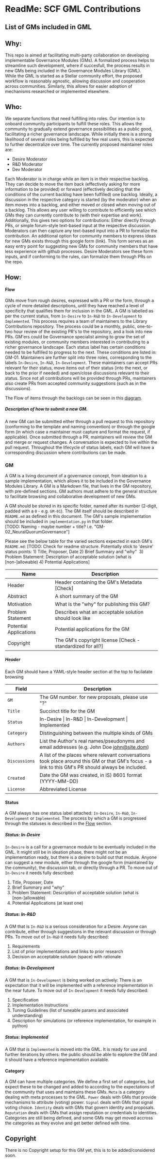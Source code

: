 # ReadMe: SCF GML Contributions

## List of GMs included in GML  
<GM01> 

## Why:
This repo is aimed at facilitating multi-party collaboration on developing implementable Governance Modules (GMs). 
A formalized process helps to streamline such development, where if succesfull, the process results in new GMs being included in the Governance Modules Library (GML).  
While the GML is started as a Stellar community effort, the proposed workflow is reasonably agnostic, allowing discussion and cooperation across communities. 
Similarly, this allows for easier adoption of mechanisms researched or implemented elsewhere.

## Who:
We separate functions that need fulfilling into roles. Our intention is to onboard community participants to fulfill these roles. 
This allows the community to gradually extend governance possibilities as a public good, facilitating a richer governance landscape. 
While initially there is a strong likelihood of several roles being fulfilled by few real users, this is expected to further decentralize over time. 
The currently proposed maintainer roles are:
* Desire Moderator
* R&D Moderator
* Dev Moderator

Each Moderator is in charge while an item is in their respective backlog. 
They can decide to move the item back (effectively asking for more information to be provided) or forward (effectively deciding that the conditions of the current backlog have been fulfilled) one backlog.
Ideally, a discussion in the respective category is started (by the moderator) when an item moves into a backlog, and either moved or closed when moving out of a backlog. 
This allows any user willing to contribute to efficiently see which GMs they can currently contribute to (with their expertise and work). 
Additionally, this gives two options for contributions: Either directly through PRs, or simple forum-style text-based input at the respective discussion.
Moderators can then capture any text-based input into a PR to formalize the contribution. 
An additional option for community members to express ideas for new GMs exists through this google form (link). This form serves as an easy entry point for suggesting new GMs for community members that have less experience with github processes. 
Desire Moderators see these form inputs, and if conforming to the rules, can formalize them through PRs on the repo. 

## How:
#### Flow
GMs move from rough desires, expressed with a PR or the form, through a cycle of more detailed descriptions, until they have reached a level of specificity that qualifies them for inclusion in the GML.
A GM is labelled as per the current status, from `In-Desire` to `In-R&D` to `In-Development` to `Implemented`. 
This process requires a team of maintainers to the Library Contributions repository. 
The process could be a monthly, public, one-to-two hour review of the existing PR's to the repository, and a look into new PRs. 
GM'ers could be Governance specialist aiming to grow the set of existing modules, or community members interested in contributing to a richer governance landscape. 
Each status label has certain conditions needed to be fulfilled to progress to the next. These conditions are listed in: GM-01. 
Maintainers are further split into three roles, corresponding to the labels `In-Desire`, `In-R&D`, `In-Development`. These maintainers can accept PRs relevant for their status, move items out of their status (into the next, or back to the prior if needed) and open/close discussions relevant to their status. Since not all contributions will be provided through PRs, maintainers also create PRs from accepted community suggestions (such as in the discussions). 

The Flow of items through the backlogs can be seen in this [diagram](https://github.com/BlockScience/SCF-GML-Contributions/blob/main/Diagrams/Stellar%20GML%20-%20Flow.png).

##### Description of how to submit a new GM.
A new GM can be submitted either through a pull request to this repository (conforming to the template and naming convention) or through the google form (in which case a maintainer must capture and format the request, if applicable).  Once submitted through a PR, maintainers will review the GM and merge or request changes. A conversation is expected to live within the pull request. Throughout the lifecycle of status labels, each GM will have a corresponding discussion where contributions can be made.  


### GM

A GM is a living document of a governance concept, from ideation to a sample implementation, which allows it to be included in the Governance Modules Library. A GM is a Markdown file, that lives in the GM repository, with pre-defined sections. GM authors must adhere to the general structure to facilitate browsing and collaborative development of new GMs. 

A GM should be stored in its specific folder, named after its number (2-digit, padded with a `0` - e.g. `GM-01`). The GM itself should be described in `README.md` as defined in this document. The GM's sample implementation should be included in `implementation.py` in that folder.   
[TODO: Naming - maybe number + title? i.e. "GM-02_NeuralQuorumGovernance"]

Please see the below table for the varied sections expected in each GM's `README.md`:
[TODO: Check for readme structure. Potentially stick to 'desire' status points: 1) Title, Proposer, Date 2) Brief Summary and "why"  3) Problem Statement: Description of acceptable solution (what is [non-]allowable) 4) Potential Applications]

Name										| Description
----										| ----
Header									| Header containing the GM's Metadata [Check]
Abstract								| A short summary of the GM 
Motivation							| What is the "why" for publishing this GM?
Problem Statement				| Describes what an acceptable solution should look like 
Potential Applications	| Potential applications for the GM 
Copyright								| The GM's copyright license [Check - standardized for all?]

##### Header
Each GM should have a YAML-style header section at the top to facilatate browsing 

Field 		        | Description
----		  	      | ----
`GM`			        | The GM number. for new proposals, please use "\?"
`Title`		        | Succinct title for the GM
`Status`	        | In-Desire \| In-R&D \| In-Development \| Implemented
`Category`      	| Distinguishing between the multiple kinds of GMs
`Authors`		      | List the Author's real names/pseudonyms and email addresses (e.g. John Doe <john@site.dom>)
`Discussions` 	  | A list of the places where relevant conversations took place around this GM or that GM's focus - a link to this GM's PR should always be included. 
`Created` 	    	| Date the GM was created, in IS) 8601 format (YYYY-MM-DD)
`License`		      | Abbreviated License 

#### Status
A GM always has one status label attached: `In-Desire`, `In-R&D`, `In-Development` or `Implemented`. The process by which a GM is progressed through the statuses is described in the [Flow](#flow) section. 

##### Status: In-Desire
`In-Desire` is a call for a governance module to be eventually included in the GML. It might still be in ideation phase, there might not be an implementation ready, but there is a desire to build out that module. Anyone can suggest a new module, either through the google form (maintained by the community), the discussion tab, or directly through a PR. 
To move out of `In-Desire` it needs fully described: 
1) Title, Proposer, Date 
2) Brief Summary and "why"  
3) Problem Statement: Description of acceptable solution (what is [non-]allowable) 
4) Potential Applications (at least one) 

##### Status: In-R&D
A GM that is `In-R&D` is a serious consideration for a Desire. Anyone can contribute, either through suggestions in the relevant discussion or through PRs. 
To move out of `In-R&D` it needs fully described: 
1) Requirements 
2) List of prior implementations and links to prior research 
3) Decision on acceptable solution (space) with rationale 

##### Status: In-Development
A GM that is `In-Development` is being worked on actively: There is an expectation that it will be implemented with a reference implementation in the near future. 
To move out of `In-Development` it needs fully described: 
1) Specification 
2) Implementation Instructions 
3) Tuning Guidelines (list of tuneable params and associated understanding) 
4) Description for simulations (or reference implementation, for example in python)  

##### Status: Implemented
A GM that is `Implemented` is moved into the GML. It is ready for use and further iterations by others: the public should be able to explore the GM and it should have a reference implementation available.

#### Category
A GM can have multiple categories. We define a first set of categories, but expect these to be changed and added to according to the expectations of the community that uses and maintains these GMs. 
`Meta` is a category dealing with meta processes to the GML. 
`Power` deals with GMs that provide mechanisms to attribute (voting) power. 
`Signal` deals with GMs that signal voting choice. 
`Identity` deals with GMs that govern identity and proposals. 
`Reputation` deals with GMs that assign reputation or credentials to identities.  
Categories are still being defined, and some GMs may get moved accross the categories as they evolve and get better defined with time.

## Copyright
There is no Copyright setup for this GM yet, this is to be added/considered soon. 
